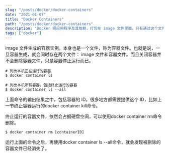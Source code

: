 ```yaml
---
slug: "/posts/docker/docker-containers"
date: "2021-01-07"
title: "Docker Containers"
path: "/posts/docker/docker-containers"
description: "Docker 把应用程序及其依赖，打包在 image 文件里面。只有通过这个文件，才能生成 Docker 容器"
tags: ["docker"]
---
```


image 文件生成的容器实例，本身也是一个文件，称为容器文件。也就是说，一旦容器生成，就会同时存在两个文件： image 文件和容器文件。而且关闭容器并不会删除容器文件，只是容器停止运行而已。

``` shell
# 列出本机正在运行的容器
$ docker container ls
```

``` shell
# 列出本机所有容器，包括终止运行的容器
$ docker container ls --all
```

上面命令的输出结果之中，包括容器的 ID。很多地方都需要提供这个 ID，比如上一节终止容器运行的docker container kill命令。

终止运行的容器文件，依然会占据硬盘空间，可以使用docker container rm命令删除。

``` shell
$ docker container rm [containerID]
```
运行上面的命令之后，再使用docker container ls --all命令，就会发现被删除的容器文件已经消失了。